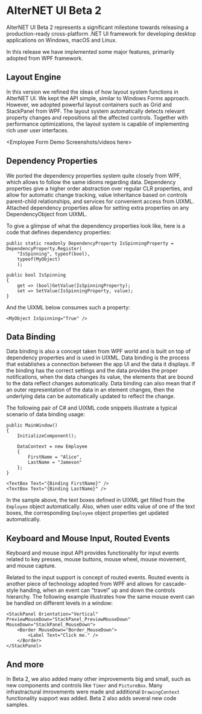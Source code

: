 # AlterNET UI Beta 2

AlterNET UI Beta 2 represents a significant milestone towards releasing a production-ready cross-platform
.NET UI framework for developing desktop applications on Windows, macOS and Linux.

In this release we have implemented some major features, primarily adopted from WPF framework.

## Layout Engine

In this version we refined the ideas of how layout system functions in AlterNET UI. We kept the API simple, similar to Windows Forms approach.
However, we adopted powerful layout containers such as Grid and StackPanel from WPF. The layout system automatically detects relevant property changes
and repositions all the affected controls. Together with performance optimizations, the layout system is capable
of implementing rich user user interfaces.

<Employee Form Demo Screenshots/videos here>

## Dependency Properties

We ported the dependency properties system quite closely from WPF, which allows to follow the same idioms regarding data.
Dependency properties give a higher order abstraction over regular CLR properties, and allow for automatic change tracking,
value inheritance based on controls parent-child relationships, and services for convenient access from UIXML.
Attached dependency properties allow for setting extra properties on any DependencyObject from UIXML.

To give a glimpse of what the dependency properties look like, here is a code that defines dependency properties:

```
public static readonly DependencyProperty IsSpinningProperty = DependencyProperty.Register(
    "IsSpinning", typeof(bool),
    typeof(MyObject)
    );

public bool IsSpinning
{
    get => (bool)GetValue(IsSpinningProperty);
    set => SetValue(IsSpinningProperty, value);
}
```

And the UIXML below consumes such a property:

```
<MyObject IsSpinning="True" />

```

## Data Binding

Data binding is also a concept taken from WPF world and is built on top of dependency properties and is used in UIXML.
Data binding is the process that establishes a connection between the app UI and the data it displays.
If the binding has the correct settings and the data provides the proper notifications, when the data changes its value,
the elements that are bound to the data reflect changes automatically. Data binding can also mean that if an outer representation
of the data in an element changes, then the underlying data can be automatically updated to reflect the change.

The following pair of C# and UIXML code snippets illustrate a typical scenario of data binding usage:

```
public MainWindow()
{
    InitializeComponent();

    DataContext = new Employee
    {
        FirstName = "Alice",
        LastName = "Jameson"
    };
}
```

```
<TextBox Text="{Binding FirstName}" />
<TextBox Text="{Binding LastName}" />
```

In the sample above, the text boxes defined in UIXML get filled from the `Employee` object automatically.
Also, when user edits value of one of the text boxes, the corresponding `Employee` object properties get updated automatically.

## Keyboard and Mouse Input, Routed Events

Keyboard and mouse input API provides functionality for input events related to key presses, mouse buttons, mouse wheel, mouse movement, and mouse capture.

Related to the input support is concept of routed events. Routed events is another piece of technology adopted from WPF and allows for cascade-style handing, when an event
can "travel" up and down the controls hierarchy. The following example illustrates how the same mouse event can be handled on different levels in a window:

```
<StackPanel Orientation="Vertical" PreviewMouseDown="StackPanel_PreviewMouseDown" MouseDown="StackPanel_MouseDown">
	<Border MouseDown="Border_MouseDown">
		<Label Text="Click me." />
	</Border>
</StackPanel>
```

## And more

In Beta 2, we also added many other improvements big and small, such as new components and controls like `Timer` and `PictureBox`.
Many infrastractural imrovements were made and additional `DrawingContext` functionality support was added. Beta 2 also adds several new code samples.